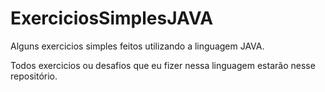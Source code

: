 # ExerciciosSimplesJAVA
Alguns exercicios simples feitos utilizando a linguagem JAVA.


Todos exercicios ou desafios que eu fizer nessa linguagem estarão nesse repositório.
